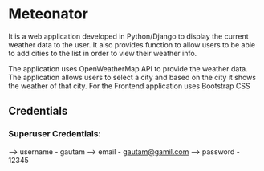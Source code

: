 # Meteonator

It is a web application developed in Python/Django to display the current weather data to the user. It also provides function to allow users 
to be able to add cities to the list in order to view their weather info.

The application uses OpenWeatherMap API to provide the weather data. The application allows users to select a city and based on the city
it shows the weather of that city. For the Frontend application uses Bootstrap CSS


## Credentials

### Superuser Credentials: 

--> username - gautam
--> email - gautam@gamil.com
--> password - 12345

